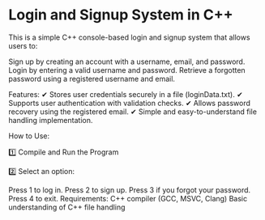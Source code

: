 # Login and Signup System in C++

This is a simple C++ console-based login and signup system that allows users to:

Sign up by creating an account with a username, email, and password.
Login by entering a valid username and password.
Retrieve a forgotten password using a registered username and email.

Features:
✔ Stores user credentials securely in a file (loginData.txt).
✔ Supports user authentication with validation checks.
✔ Allows password recovery using the registered email.
✔ Simple and easy-to-understand file handling implementation.

How to Use:

1️⃣ Compile and Run the Program

2️⃣ Select an option:

Press 1 to log in.
Press 2 to sign up.
Press 3 if you forgot your password.
Press 4 to exit.
Requirements:
C++ compiler (GCC, MSVC, Clang)
Basic understanding of C++ file handling
